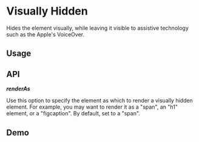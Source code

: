 # Visually Hidden

Hides the element visually, while leaving it visible to assistive technology such as the Apple's VoiceOver.

## Usage

<!-- TODO -->

## API

***renderAs***

Use this option to specify the element as which to render a visually hidden element. For example, you may want to render it as a "span", an "h1" element, or a "figcaption". By default, set to a "span".

## Demo

<!-- TODO -->